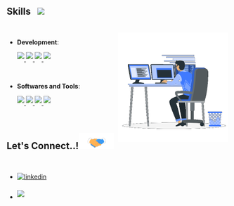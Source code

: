 
## <b> Skills</b>&nbsp;&nbsp;&nbsp;<img src="https://media2.giphy.com/media/QssGEmpkyEOhBCb7e1/giphy.gif?cid=ecf05e47a0n3gi1bfqntqmob8g9aid1oyj2wr3ds3mg700bl&rid=giphy.gif" width ="25">
<br>
<picture> <img align="right" src="https://github.com/0xAbdulKhalid/0xAbdulKhalid/raw/main/assets/mdImages/Right_Side.gif" width = 250px></picture>
<p align="center">
    
- **Development**:
	
	<a href="#" target="_blank">
		<img src="https://img.shields.io/badge/Python%20-%2314354C.svg?style=for-the-badge&logo=python&logoColor=white" t=mail style="margin-bottom: 5px;" />
	</a>

	<a href="#" target="_blank">
		<img src="https://img.shields.io/badge/FastAPI-005571?style=for-the-badge&logo=fastapi" t=mail style="margin-bottom: 5px;" />
	</a>

	<a href="#" target="_blank">
		<img src="https://img.shields.io/badge/Linux-FCC624?style=for-the-badge&logo=linux&logoColor=black" t=mail style="margin-bottom: 5px;" />
	</a>

	<a href="#" target="_blank">
		<img src="https://img.shields.io/badge/MariaDB-003545?style=for-the-badge&logo=mariadb&logoColor=white" t=mail style="margin-bottom: 5px;" />
	</a>

<br>

- **Softwares and Tools**:
	
	<a href="#" target="_blank">
		<img src="https://img.shields.io/badge/github-%23121011.svg?style=for-the-badge&logo=github&logoColor=white" t=mail style="margin-bottom: 5px;" />
	</a>

	<a href="#" target="_blank">
		<img src="https://img.shields.io/badge/google-%234285F4.svg?style=for-the-badge&logo=google&logoColor=white" t=mail style="margin-bottom: 5px;" />
	</a>

	<a href="#" target="_blank">
		<img src="https://img.shields.io/badge/sublime_text-%23575757.svg?style=for-the-badge&logo=sublime-text&logoColor=important" t=mail style="margin-bottom: 5px;" />
	</a>

	<a href="#" target="_blank">
		<img src="https://img.shields.io/badge/VIM-%2311AB00.svg?style=for-the-badge&logo=vim&logoColor=white" t=mail style="margin-bottom: 5px;" />
	</a>

<br>  


</p>



## <b> Let's Connect..!</b><img src="https://github.com/0xAbdulKhalid/0xAbdulKhalid/raw/main/assets/mdImages/handshake.gif" width ="80">
<br>
<div align='left'>

<ul>

<li>
<a href="https://www.linkedin.com/in/%EB%B2%94%EC%84%9D-%EA%B9%80-97a60b223" target="_blank">
<img src="https://img.shields.io/badge/linkedin-%2300acee.svg?color=405DE6&style=for-the-badge&logo=linkedin&logoColor=white" alt=linkedin style="margin-bottom: 5px;"/>
</a>
</li>

<br>

<li>
  
<a href="https://swift-honeydew-c38.notion.site/a7671aa842384625ad465179e9bb4e23" target="_blank">
<img src="https://img.shields.io/badge/Notion-coral?style=for-the-badge&logo=notion&logoColor=white" t=mail style="margin-bottom: 5px;" />
</a>
</li>
	
</ul>
</div>

<br>

<div align='center'>

</div>

